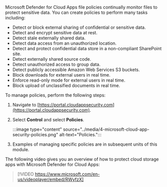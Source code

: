 Microsoft Defender for Cloud Apps file policies continually monitor files to protect sensitive data. You can create policies to perform many tasks including:

- Detect or block external sharing of confidential or sensitive data.
- Detect and encrypt sensitive data at rest.
- Detect stale externally shared data.
- Detect data access from an unauthorized location.
- Detect and protect confidential data store in a non-compliant SharePoint site.
- Detect externally shared source code.
- Detect unauthorized access to group data.
- Detect publicly accessible Amazon Web Services S3 buckets.
- Block downloads for external users in real time.
- Enforce read-only mode for external users in real time.
- Block upload of unclassified documents in real time.

To manage policies, perform the following steps:

1. Navigate to [https://portal.cloudappsecurity.com](https://portal.cloudappsecurity.com).
2. Select **Control** and select **Policies**.

    :::image type="content" source="../media/4-microsoft-cloud-app-security-policies.png" alt-text="Policies.":::

3. Examples of managing specific policies are in subsequent units of this module.

The following video gives you an overview of how to protect cloud storage apps with Microsoft Defender for Cloud Apps:

> [!VIDEO https://www.microsoft.com/en-us/videoplayer/embed/RWyfzX]
